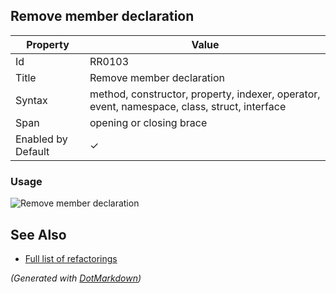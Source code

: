 ## Remove member declaration

| Property           | Value                                                                                        |
| ------------------ | -------------------------------------------------------------------------------------------- |
| Id                 | RR0103                                                                                       |
| Title              | Remove member declaration                                                                    |
| Syntax             | method, constructor, property, indexer, operator, event, namespace, class, struct, interface |
| Span               | opening or closing brace                                                                     |
| Enabled by Default | &#x2713;                                                                                     |

### Usage

![Remove member declaration](../../images/refactorings/RemoveMemberDeclaration.png)

## See Also

* [Full list of refactorings](Refactorings.md)


*\(Generated with [DotMarkdown](http://github.com/JosefPihrt/DotMarkdown)\)*